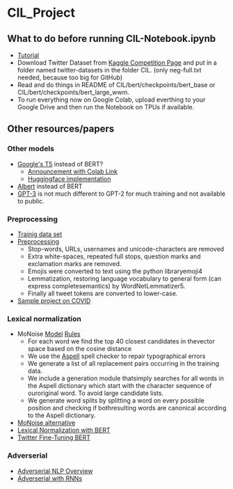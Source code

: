 # CIL_Project
## What to do before running CIL-Notebook.ipynb
* [Tutorial](https://github.com/kpe/bert-for-tf2)
* Download Twitter Dataset from [Kaggle Competition Page](https://www.kaggle.com/c/cil-text-classification-2020) and put in a folder named twitter-datasets in the folder CIL. (only neg-full.txt needed, because too big for GitHub)
* Read and do things in README of CIL/bert/checkpoints/bert_base or CIL/bert/checkpoints/bert_large_wwm.
* To run everything now on Google Colab, upload everthing to your Google Drive and then run the Notebook on TPUs if available.
## Other resources/papers
### Other models
* [Google's T5](https://arxiv.org/pdf/1910.10683.pdf) instead of BERT?
  * [Announcement with Colab Link](https://ai.googleblog.com/2020/02/exploring-transfer-learning-with-t5.html)
  * [Huggingface implementation](https://huggingface.co/transformers/model_doc/t5.html)
* [Albert](https://ai.googleblog.com/2019/12/albert-lite-bert-for-self-supervised.html) instead of BERT
* [GPT-3](https://arxiv.org/abs/2005.14165) is not much different to GPT-2 for much training and not available to public.
### Preprocessing
* [Trainig data set](https://www.kaggle.com/kazanova/sentiment140)
* [Preprocessing](https://trec.nist.gov/pubs/trec28/papers/DICE_UPB.IS.pdf)
  * Stop-words, URLs, usernames and unicode-characters are removed
  * Extra white-spaces, repeated full stops, question marks and exclamation marks are removed.
  * Emojis were converted to text using the python libraryemoji4
  * Lemmatization,  restoring  language  vocabulary  to  general  form  (can  express  completesemantics) by WordNetLemmatizer5.
  * Finally all tweet tokens are converted to lower-case.
* [Sample project on COVID](https://arxiv.org/pdf/2005.07503.pdf)
### Lexical normalization
* MoNoise [Model](https://www.aclweb.org/anthology/P19-3032.pdf) [Rules](https://arxiv.org/pdf/1710.03476.pdf)
  * For  each  word  we  find  the  top  40  closest  candidates  in  thevector space based on the cosine distance
  * We use the [Aspell](http://aspell.net/) spell checker to repair typographical errors
  * We generate a list of all replacement pairs occurring in the training data.
  * We include a generation module thatsimply searches for all words in the Aspell dictionary which start with the character sequence of ouroriginal word.  To avoid large candidate lists.
  * We generate word splits by splitting a word on every possible position and checking if bothresulting words are canonical according to the Aspell dictionary.
* [MoNoise alternative](https://arxiv.org/pdf/1904.06100.pdf)
* [Lexical Normalization with BERT](https://www.aclweb.org/anthology/D19-5539.pdf)
* [Twitter Fine-Tuning BERT](https://arxiv.org/pdf/1905.05583.pdf)
### Adverserial
* [Adverserial NLP Overview](https://www.aclweb.org/anthology/N19-5001/)
* [Adverserial with RNNs](https://www.aclweb.org/anthology/L18-1584.pdf)
